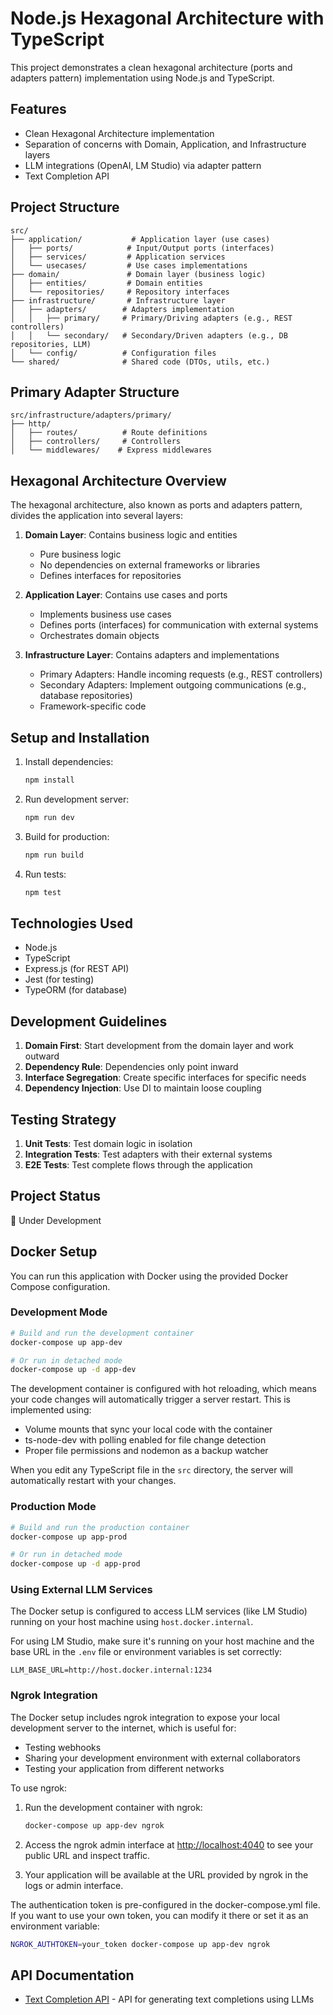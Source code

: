 # Node.js Hexagonal Architecture with TypeScript

This project demonstrates a clean hexagonal architecture (ports and adapters pattern) implementation using Node.js and TypeScript.

## Features

- Clean Hexagonal Architecture implementation
- Separation of concerns with Domain, Application, and Infrastructure layers
- LLM integrations (OpenAI, LM Studio) via adapter pattern
- Text Completion API

## Project Structure

```
src/
├── application/           # Application layer (use cases)
│   ├── ports/            # Input/Output ports (interfaces)
│   ├── services/         # Application services
│   └── usecases/         # Use cases implementations
├── domain/               # Domain layer (business logic)
│   ├── entities/         # Domain entities
│   └── repositories/     # Repository interfaces
├── infrastructure/       # Infrastructure layer
│   ├── adapters/        # Adapters implementation
│   │   ├── primary/     # Primary/Driving adapters (e.g., REST controllers)
│   │   └── secondary/   # Secondary/Driven adapters (e.g., DB repositories, LLM)
│   └── config/          # Configuration files
└── shared/              # Shared code (DTOs, utils, etc.)
```

## Primary Adapter Structure

```
src/infrastructure/adapters/primary/
├── http/
│   ├── routes/          # Route definitions
│   ├── controllers/     # Controllers
│   └── middlewares/    # Express middlewares
```

## Hexagonal Architecture Overview

The hexagonal architecture, also known as ports and adapters pattern, divides the application into several layers:

1. **Domain Layer**: Contains business logic and entities
   - Pure business logic
   - No dependencies on external frameworks or libraries
   - Defines interfaces for repositories

2. **Application Layer**: Contains use cases and ports
   - Implements business use cases
   - Defines ports (interfaces) for communication with external systems
   - Orchestrates domain objects

3. **Infrastructure Layer**: Contains adapters and implementations
   - Primary Adapters: Handle incoming requests (e.g., REST controllers)
   - Secondary Adapters: Implement outgoing communications (e.g., database repositories)
   - Framework-specific code

## Setup and Installation

1. Install dependencies:
   ```bash
   npm install
   ```

2. Run development server:
   ```bash
   npm run dev
   ```

3. Build for production:
   ```bash
   npm run build
   ```

4. Run tests:
   ```bash
   npm test
   ```

## Technologies Used

- Node.js
- TypeScript
- Express.js (for REST API)
- Jest (for testing)
- TypeORM (for database)

## Development Guidelines

1. **Domain First**: Start development from the domain layer and work outward
2. **Dependency Rule**: Dependencies only point inward
3. **Interface Segregation**: Create specific interfaces for specific needs
4. **Dependency Injection**: Use DI to maintain loose coupling

## Testing Strategy

1. **Unit Tests**: Test domain logic in isolation
2. **Integration Tests**: Test adapters with their external systems
3. **E2E Tests**: Test complete flows through the application

## Project Status

🚧 Under Development

## Docker Setup

You can run this application with Docker using the provided Docker Compose configuration.

### Development Mode

```bash
# Build and run the development container
docker-compose up app-dev

# Or run in detached mode
docker-compose up -d app-dev
```

The development container is configured with hot reloading, which means your code changes will automatically trigger a server restart. This is implemented using:

- Volume mounts that sync your local code with the container
- ts-node-dev with polling enabled for file change detection
- Proper file permissions and nodemon as a backup watcher

When you edit any TypeScript file in the `src` directory, the server will automatically restart with your changes.

### Production Mode

```bash
# Build and run the production container
docker-compose up app-prod

# Or run in detached mode
docker-compose up -d app-prod
```

### Using External LLM Services

The Docker setup is configured to access LLM services (like LM Studio) running on your host machine using `host.docker.internal`. 

For using LM Studio, make sure it's running on your host machine and the base URL in the `.env` file or environment variables is set correctly:

```
LLM_BASE_URL=http://host.docker.internal:1234
```

### Ngrok Integration

The Docker setup includes ngrok integration to expose your local development server to the internet, which is useful for:

- Testing webhooks
- Sharing your development environment with external collaborators
- Testing your application from different networks

To use ngrok:

1. Run the development container with ngrok:
   ```bash
   docker-compose up app-dev ngrok
   ```

2. Access the ngrok admin interface at [http://localhost:4040](http://localhost:4040) to see your public URL and inspect traffic.

3. Your application will be available at the URL provided by ngrok in the logs or admin interface.

The authentication token is pre-configured in the docker-compose.yml file. If you want to use your own token, you can modify it there or set it as an environment variable:

```bash
NGROK_AUTHTOKEN=your_token docker-compose up app-dev ngrok
```

## API Documentation

- [Text Completion API](docs/TextCompletionAPI.md) - API for generating text completions using LLMs 
